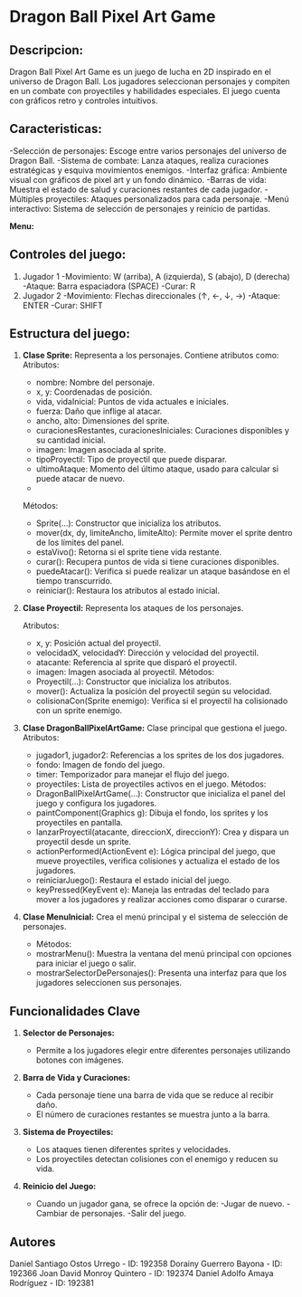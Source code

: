 # Dragon Ball Pixel Art Game

## Descripcion:

Dragon Ball Pixel Art Game es un juego de lucha en 2D inspirado en el universo de Dragon Ball. Los jugadores seleccionan personajes y compiten en un combate con proyectiles y habilidades especiales. El juego cuenta con gráficos retro y controles intuitivos.

## Caracteristicas:

-Selección de personajes: Escoge entre varios personajes del universo de Dragon Ball.
-Sistema de combate: Lanza ataques, realiza curaciones estratégicas y esquiva movimientos enemigos.
-Interfaz gráfica: Ambiente visual con gráficos de pixel art y un fondo dinámico.
-Barras de vida: Muestra el estado de salud y curaciones restantes de cada jugador.
-Múltiples proyectiles: Ataques personalizados para cada personaje.
-Menú interactivo: Sistema de selección de personajes y reinicio de partidas.

**Menu:**




## Controles del juego:
1. Jugador 1
-Movimiento: W (arriba), A (izquierda), S (abajo), D (derecha)
-Ataque: Barra espaciadora (SPACE)
-Curar: R
2. Jugador 2
-Movimiento: Flechas direccionales (↑, ←, ↓, →)
-Ataque: ENTER
-Curar: SHIFT

## Estructura del juego:
1. **Clase Sprite:** Representa a los personajes. Contiene atributos como:
    Atributos:
    * nombre: Nombre del personaje.
    * x, y: Coordenadas de posición.
    * vida, vidaInicial: Puntos de vida actuales e iniciales.
    * fuerza: Daño que inflige al atacar.
    * ancho, alto: Dimensiones del sprite.
    * curacionesRestantes, curacionesIniciales: Curaciones disponibles y su cantidad inicial.
    * imagen: Imagen asociada al sprite.
    * tipoProyectil: Tipo de proyectil que puede disparar.
    * ultimoAtaque: Momento del último ataque, usado para calcular si puede atacar de nuevo.
    * 
    Métodos:
    * Sprite(...): Constructor que inicializa los atributos.
    * mover(dx, dy, limiteAncho, limiteAlto): Permite mover el sprite dentro de los límites del panel.
    * estaVivo(): Retorna si el sprite tiene vida restante.
    * curar(): Recupera puntos de vida si tiene curaciones disponibles.
    * puedeAtacar(): Verifica si puede realizar un ataque basándose en el tiempo transcurrido.
    * reiniciar(): Restaura los atributos al estado inicial.
    

2. **Clase Proyectil:** Representa los ataques de los personajes.

    Atributos:
    * x, y: Posición actual del proyectil.
    * velocidadX, velocidadY: Dirección y velocidad del proyectil.
    * atacante: Referencia al sprite que disparó el proyectil.
    * imagen: Imagen asociada al proyectil.
    Métodos:
    * Proyectil(...): Constructor que inicializa los atributos.
    * mover(): Actualiza la posición del proyectil según su velocidad.
    * colisionaCon(Sprite enemigo): Verifica si el proyectil ha colisionado con un sprite enemigo.
    
3. **Clase DragonBallPixelArtGame:** Clase principal que gestiona el juego.
   Atributos:
   * jugador1, jugador2: Referencias a los sprites de los dos jugadores.
   * fondo: Imagen de fondo del juego.
   * timer: Temporizador para manejar el flujo del juego.
   * proyectiles: Lista de proyectiles activos en el juego.
   Métodos:
   * DragonBallPixelArtGame(...): Constructor que inicializa el panel del juego y configura los jugadores.
   * paintComponent(Graphics g): Dibuja el fondo, los sprites y los proyectiles en pantalla.
   * lanzarProyectil(atacante, direccionX, direccionY): Crea y dispara un proyectil desde un sprite.
   * actionPerformed(ActionEvent e): Lógica principal del juego, que mueve proyectiles, verifica colisiones y actualiza el estado de los jugadores.
   * reiniciarJuego(): Restaura el estado inicial del juego.
   * keyPressed(KeyEvent e): Maneja las entradas del teclado para mover a los jugadores y realizar acciones como disparar o curarse.
   


4. **Clase MenuInicial:** Crea el menú principal y el sistema de selección de personajes.
   * Métodos:
   * mostrarMenu(): Muestra la ventana del menú principal con opciones para iniciar el juego o salir.
   * mostrarSelectorDePersonajes(): Presenta una interfaz para que los jugadores seleccionen sus personajes.


## Funcionalidades Clave

1. **Selector de Personajes:**
   *  Permite a los jugadores elegir entre diferentes personajes utilizando botones con imágenes.

2. **Barra de Vida y Curaciones:** 
   * Cada personaje tiene una barra de vida que se reduce al recibir daño.
   * El número de curaciones restantes se muestra junto a la barra.

3. **Sistema de Proyectiles:**
   * Los ataques tienen diferentes sprites y velocidades.
   * Los proyectiles detectan colisiones con el enemigo y reducen su vida.

4. **Reinicio del Juego:**
   * Cuando un jugador gana, se ofrece la opción de:
       -Jugar de nuevo.
       -Cambiar de personajes.
       -Salir del juego.


## Autores
Daniel Santiago Ostos Urrego - ID: 192358
Dorainy Guerrero Bayona - ID: 192366
Joan David Monroy Quintero - ID: 192374
Daniel Adolfo Amaya Rodríguez - ID: 192381















